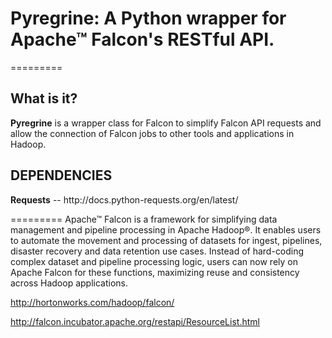 <h1>Pyregrine: A Python wrapper for Apache™ Falcon's RESTful API.</h1>

=========
<h2>What is it?</h2>
<strong>Pyregrine</strong> is a wrapper class for Falcon to simplify Falcon API requests and allow the connection of Falcon jobs to other tools and applications in Hadoop.

<h2>DEPENDENCIES</h2>
<strong>Requests</strong> -- http://docs.python-requests.org/en/latest/

=========
Apache™ Falcon is a framework for simplifying data management and pipeline processing in Apache Hadoop®. It enables users to automate the movement and processing of datasets for ingest, pipelines, disaster recovery and data retention use cases. Instead of hard-coding complex dataset and pipeline processing logic, users can now rely on Apache Falcon for these functions, maximizing reuse and consistency across Hadoop applications.

http://hortonworks.com/hadoop/falcon/

http://falcon.incubator.apache.org/restapi/ResourceList.html
